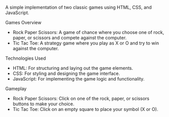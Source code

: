 A simple implementation of two classic games using HTML, CSS, and JavaScript.

Games Overview
- Rock Paper Scissors: A game of chance where you choose one of rock, paper, or scissors and compete against the computer.
- Tic Tac Toe: A strategy game where you play as X or O and try to win against the computer.

Technologies Used
- HTML: For structuring and laying out the game elements.
- CSS: For styling and designing the game interface.
- JavaScript: For implementing the game logic and functionality.

Gameplay
- Rock Paper Scissors: Click on one of the rock, paper, or scissors buttons to make your choice.
- Tic Tac Toe: Click on an empty square to place your symbol (X or O).
